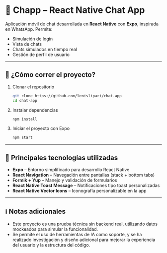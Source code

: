 # 📱 Chapp – React Native Chat App

Aplicación móvil de chat desarrollada en **React Native** con **Expo**, inspirada en WhatsApp. Permite:

- Simulación de login  
- Vista de chats  
- Chats simulados en tiempo real  
- Gestión de perfil de usuario  

---

## 🚀 ¿Cómo correr el proyecto?

1. Clonar el repositorio  
   ```bash
   git clone https://github.com/lenislipari/chat-app
   cd chat-app
   ```

2. Instalar dependencias  
   ```bash
   npm install
   ```

3. Iniciar el proyecto con Expo  
   ```bash
   npm start
   ```

---

## 🧩 Principales tecnologías utilizadas

- **Expo** – Entorno simplificado para desarrollo React Native  
- **React Navigation** – Navegación entre pantallas (stack + bottom tabs)  
- **Formik + Yup** – Manejo y validación de formularios  
- **React Native Toast Message** – Notificaciones tipo toast personalizadas  
- **React Native Vector Icons** – Iconografía personalizable en la app  

---

## ℹ️ Notas adicionales

- Este proyecto es una prueba técnica sin backend real, utilizando datos mockeados para simular la funcionalidad.  
- Se permite el uso de herramientas de IA como soporte, y se ha realizado investigación y diseño adicional para mejorar la experiencia del usuario y la estructura del código.
